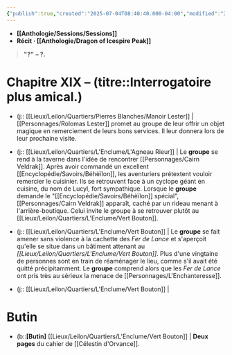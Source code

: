 ```yaml
---
{"publish":true,"created":"2025-07-04T08:40:40.000-04:00","modified":"2025-07-07T11:30:08.333-04:00","cssclasses":""}
---
```



- **[[Anthologie/Sessions/Sessions]]**
- **Récit · [[Anthologie/Dragon of Icespire Peak]]**

> **"?"**
> **– ?.**

# **Chapitre XIX –** (titre::**Interrogatoire plus amical.**)

- (j:: [[Lieux/Leilon/Quartiers/Pierres Blanches/Manoir Lester]] | [[Personnages/Rolomas Lester]] promet au groupe de leur offrir un objet magique en remerciement de leurs bons services. Il leur donnera lors de leur prochaine visite.

- (j:: [[Lieux/Leilon/Quartiers/L'Enclume/L'Agneau Rieur]] | Le **groupe** se rend à la taverne dans l'idée de rencontrer [[Personnages/Cairn Veldrak]]. Après avoir commandé un excellent [[Encyclopédie/Savoirs/Béhèïlon]], les aventuriers prétextent vouloir remercier le cuisinier. Ils se retrouvent face à un cyclope géant en cuisine, du nom de Lucyl, fort sympathique. Lorsque le **groupe** demande le "[[Encyclopédie/Savoirs/Béhèïlon]] spécial", [[Personnages/Cairn Veldrak]] apparaît, caché par un rideau menant à l'arrière-boutique. Celui invite le groupe à se retrouver plutôt au [[Lieux/Leilon/Quartiers/L'Enclume/Vert Bouton]].

- (j:: [[Lieux/Leilon/Quartiers/L'Enclume/Vert Bouton]] | Le **groupe** se fait amener sans violence à la cachette des *Fer de Lance* et s'aperçoit qu'elle se situe dans un bâtiment attenant au *[[Lieux/Leilon/Quartiers/L'Enclume/Vert Bouton]]*. Plus d'une vingtaine de personnes sont en train de réaménager le lieu, comme s'il avait été quitté précipitamment. Le **groupe** comprend alors que les *Fer de Lance* ont pris très au sérieux la menace de [[Personnages/L'Enchanteresse]].

- (j:: [[Lieux/Leilon/Quartiers/L'Enclume/Vert Bouton]] | 


# **Butin**

- (b::**[Butin]** [[Lieux/Leilon/Quartiers/L'Enclume/Vert Bouton]] | **Deux pages** du cahier de [[Célestin d'Orvance]].

